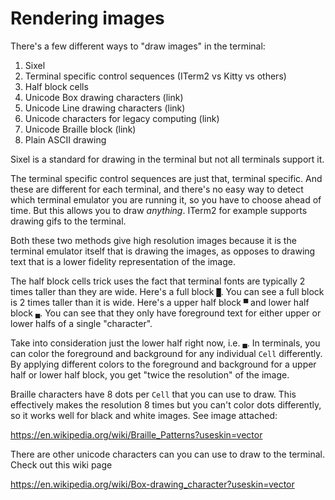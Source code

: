 # Rendering images

There's a few different ways to "draw images" in the terminal:

1. Sixel
2. Terminal specific control sequences (ITerm2 vs Kitty vs others)
3. Half block cells
4. Unicode Box drawing characters (link)
5. Unicode Line drawing characters (link)
6. Unicode characters for legacy computing (link)
7. Unicode Braille block (link)
8. Plain ASCII drawing

Sixel is a standard for drawing in the terminal but not all terminals support it.

The terminal specific control sequences are just that, terminal specific. And these are different
for each terminal, and there's no easy way to detect which terminal emulator you are running it, so
you have to choose ahead of time. But this allows you to draw _anything_. ITerm2 for example
supports drawing gifs to the terminal.

Both these two methods give high resolution images because it is the terminal emulator itself that
is drawing the images, as opposes to drawing text that is a lower fidelity representation of the
image.

The half block cells trick uses the fact that terminal fonts are typically 2 times taller than they
are wide. Here's a full block `█`. You can see a full block is 2 times taller than it is wide.
Here's a upper half block `▀` and lower half block `▄`. You can see that they only have foreground
text for either upper or lower halfs of a single "character".

Take into consideration just the lower half right now, i.e. `▄`. In terminals, you can color the
foreground and background for any individual `Cell` differently. By applying different colors to the
foreground and background for a upper half or lower half block, you get "twice the resolution" of
the image.

Braille characters have 8 dots per `Cell` that you can use to draw. This effectively makes the
resolution 8 times but you can't color dots differently, so it works well for black and white
images. See image attached:

https://en.wikipedia.org/wiki/Braille_Patterns?useskin=vector

There are other unicode characters can you can use to draw to the terminal. Check out this wiki page

https://en.wikipedia.org/wiki/Box-drawing_character?useskin=vector
